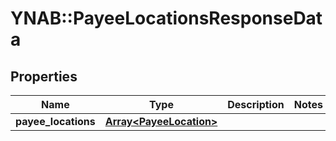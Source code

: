 # YNAB::PayeeLocationsResponseData

## Properties

| Name | Type | Description | Notes |
| ---- | ---- | ----------- | ----- |
| **payee_locations** | [**Array&lt;PayeeLocation&gt;**](PayeeLocation.md) |  |  |

